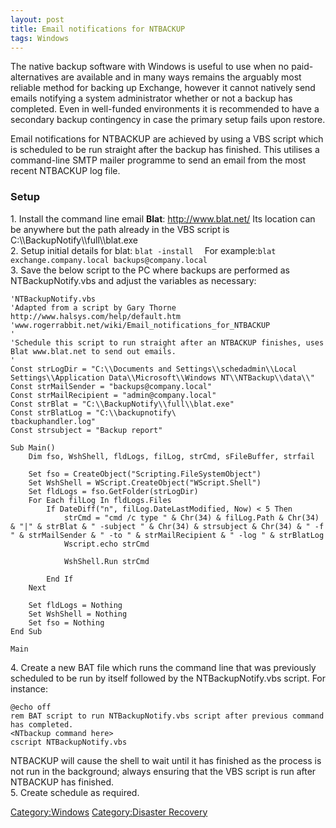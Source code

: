 ```yaml
---
layout: post 
title: Email notifications for NTBACKUP
tags: Windows
---
```


The native backup software with Windows is useful to use when no
paid-alternatives are available and in many ways remains the arguably
most reliable method for backing up Exchange, however it cannot natively
send emails notifying a system administrator whether or not a backup has
completed. Even in well-funded environments it is recommended to have a
secondary backup contingency in case the primary setup fails upon
restore.

Email notifications for NTBACKUP are achieved by using a VBS script
which is scheduled to be run straight after the backup has finished.
This utilises a command-line SMTP mailer programme to send an email from
the most recent NTBACKUP log file.

### Setup

1\. Install the command line email **Blat**: <http://www.blat.net/> Its
location can be anywhere but the path already in the VBS script is
C:\\\\BackupNotify\\\\full\\\\blat.exe\
2. Setup initial details for blat:
`blat -install `<smtp server>` `<from address> For
example:`blat exchange.company.local backups@company.local`\
3. Save the below script to the PC where backups are performed as
NTBackupNotify.vbs and adjust the variables as necessary:

    'NTBackupNotify.vbs
    'Adapted from a script by Gary Thorne http://www.halsys.com/help/default.htm
    'www.rogerrabbit.net/wiki/Email_notifications_for_NTBACKUP
    '
    'Schedule this script to run straight after an NTBACKUP finishes, uses Blat www.blat.net to send out emails.
    '
    Const strLogDir = "C:\\Documents and Settings\\schedadmin\\Local Settings\\Application Data\\Microsoft\\Windows NT\\NTBackup\\data\\"
    Const strMailSender = "backups@company.local"
    Const strMailRecipient = "admin@company.local"
    Const strBlat = "C:\\BackupNotify\\full\\blat.exe"
    Const strBlatLog = "C:\\backupnotify\
    tbackuphandler.log"
    Const strsubject = "Backup report"

    Sub Main()
        Dim fso, WshShell, fldLogs, filLog, strCmd, sFileBuffer, strfail

        Set fso = CreateObject("Scripting.FileSystemObject")
        Set WshShell = WScript.CreateObject("WScript.Shell")
        Set fldLogs = fso.GetFolder(strLogDir)
        For Each filLog In fldLogs.Files
            If DateDiff("n", filLog.DateLastModified, Now) < 5 Then
                strCmd = "cmd /c type " & Chr(34) & filLog.Path & Chr(34) & "|" & strBlat & " -subject " & Chr(34) & strsubject & Chr(34) & " -f " & strMailSender & " -to " & strMailRecipient & " -log " & strBlatLog
                Wscript.echo strCmd

                WshShell.Run strCmd

            End If
        Next
                
        Set fldLogs = Nothing
        Set WshShell = Nothing
        Set fso = Nothing
    End Sub

    Main

4\. Create a new BAT file which runs the command line that was previously
scheduled to be run by itself followed by the NTBackupNotify.vbs script.
For instance:

    @echo off
    rem BAT script to run NTBackupNotify.vbs script after previous command has completed.
    <NTbackup command here>
    cscript NTBackupNotify.vbs

NTBACKUP will cause the shell to wait until it has finished as the
process is not run in the background; always ensuring that the VBS
script is run after NTBACKUP has finished.\
5. Create schedule as required.

[Category:Windows](Category:Windows "wikilink") [Category:Disaster
Recovery](Category:Disaster_Recovery "wikilink")
